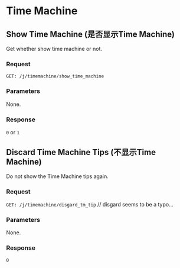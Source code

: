 # Time Machine

<a name="show_time_machine"></a>
## Show Time Machine (是否显示Time Machine)
Get whether show time machine or not.
### Request
` GET: /j/timemachine/show_time_machine `
### Parameters
None.
### Response
`0` or `1`


<a name="discard_time_machine_tips"></a>
## Discard Time Machine Tips (不显示Time Machine)
Do not show the Time Machine tips again.
### Request
` GET: /j/timemachine/disgard_tm_tip ` // disgard seems to be a typo...
### Parameters
None.
### Response
`0`
